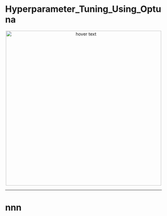 # Hyperparameter_Tuning_Using_Optuna
<p align="center">
  <img src="https://miro.medium.com/max/1080/1*ykstw7YfoI8doWVaUgUJGA.jpeg" width="500" title="hover text">
</p>
<hr>
<h1>nnn</h1>
